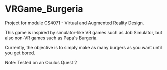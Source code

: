# VRGame_Burgeria
Project for module CS4071 - Virtual and Augmented Reality Design.

This game is inspired by simulator-like VR games such as Job Simulator, but also non-VR games such as Papa's Burgeria.

Currently, the objective is to simply make as many burgers as you want until you get bored.

Note: Tested on an Oculus Quest 2
